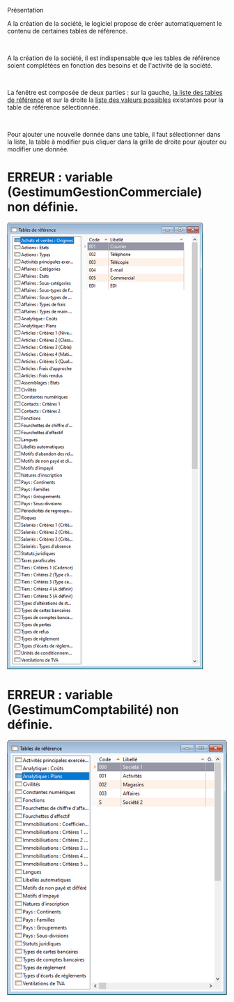 






Présentation




A la création de la société, le logiciel propose de créer automatiquement le contenu de certaines tables de référence.


 


A la création de la société, il est indispensable que les tables de référence soient complétées en fonction des besoins et de l'activité de la société.


 


La fenêtre est composée de deux parties : sur la gauche, [la liste des tables de référence](../2/Liste.htm) et sur la droite la [liste des valeurs possibles](../3/SaisieValeurs.htm) existantes pour la table de référence sélectionnée.


 


Pour ajouter une nouvelle donnée dans une table, il faut sélectionner dans la liste, la table à modifier puis cliquer dans la grille de droite pour ajouter ou modifier une donnée.


# ERREUR : variable (GestimumGestionCommerciale) non définie.


![](../../assets/images/TablesReferences/1/GestionCommerciale.png)


# ERREUR : variable (GestimumComptabilité) non définie.


![](../../assets/images/TablesReferences/1/Comptabilite.png)


